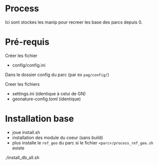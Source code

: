# Process

Ici sont stockes les manip pour recreer les base des parcs depuis 0.

# Pré-requis

Créer les fichier 
- config/config.ini

Dans le dossier config du parc (par ex `pag/config/`)

Creer les fichiers
- settings.ini (identique à celui de GN)
- geonature-config.toml (identique)


# Installation base

- joue install.sh
- installation des module du coeur (sans build)
- plus installe le `ref_geo` du parc si le fichier `<parc>/process_ref_geo.sh` existe

./install_db_all.sh <parc>


